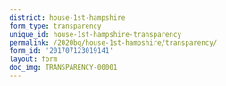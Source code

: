 ```yaml
---
district: house-1st-hampshire
form_type: transparency
unique_id: house-1st-hampshire-transparency
permalink: /2020bq/house-1st-hampshire/transparency/
form_id: '201707123019141'
layout: form
doc_img: TRANSPARENCY-00001
---
```

